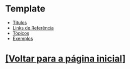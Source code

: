 # Template

- [Titulos](./titulos.md)
- [Links de Referência](./links-referencia.md)
- [Tópicos](./topicos.md)
- [Exemplos](./exemplos.md)

# [[Voltar para a página inicial]](../README.md)